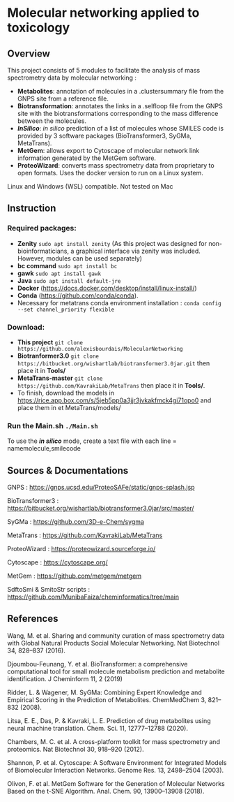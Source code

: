 # Molecular networking applied to toxicology

## Overview

This project consists of 5 modules to facilitate the analysis of mass spectrometry data by molecular networking :
- **Metabolites**: annotation of molecules in a .clustersummary file from the GNPS site from a reference file.
- **Biotransformation**: annotates the links in a .selfloop file from the GNPS site with the biotransformations corresponding to the mass difference between the molecules.
- ***InSilico***: *in silico* prediction of a list of molecules whose SMILES code is provided by 3 software packages (BioTransformer3, SyGMa, MetaTrans).
- **MetGem**: allows export to Cytoscape of molecular network link information generated by the MetGem software.
- **ProteoWizard**: converts mass spectrometry data from proprietary to open formats. Uses the docker version to run on a Linux system.

Linux and Windows (WSL) compatible. Not tested on Mac

## Instruction

### Required packages:
- **Zenity** `sudo apt install zenity` (As this project was designed for non-bioinformaticians, a graphical interface via zenity was included. However, modules can be used separately)
- **bc command** `sudo apt install bc`
- **gawk** `sudo apt install gawk`
- **Java** `sudo apt install default-jre`
- **Docker** (https://docs.docker.com/desktop/install/linux-install/)
- **Conda** (https://github.com/conda/conda).
- Necessary for metatrans conda environment installation : `conda config --set channel_priority flexible`

### Download: 
- **This project** `git clone https://github.com/alexisbourdais/MolecularNetworking`
- **Biotranformer3.0** `git clone https://bitbucket.org/wishartlab/biotransformer3.0jar.git` then place it in **Tools/**
- **MetaTrans-master** `git clone https://github.com/KavrakiLab/MetaTrans` then place it in **Tools/**.
- To finish, download the models in https://rice.app.box.com/s/5jeb5pp0a3jjr3jvkakfmck4gi71opo0 and place them in et MetaTrans/models/

### Run the **Main.sh** `./Main.sh`

To use the ***in silico*** mode, create a text file with each line = namemolecule,smilecode

## Sources & Documentations

GNPS : https://gnps.ucsd.edu/ProteoSAFe/static/gnps-splash.jsp

BioTransformer3 : https://bitbucket.org/wishartlab/biotransformer3.0jar/src/master/

SyGMa : https://github.com/3D-e-Chem/sygma

MetaTrans : https://github.com/KavrakiLab/MetaTrans

ProteoWizard : https://proteowizard.sourceforge.io/

Cytoscape : https://cytoscape.org/

MetGem : https://github.com/metgem/metgem

SdftoSmi & SmitoStr scripts : https://github.com/MunibaFaiza/cheminformatics/tree/main

## References

Wang, M. et al. Sharing and community curation of mass spectrometry data with Global Natural Products Social Molecular Networking. Nat Biotechnol 34, 828–837 (2016).

Djoumbou-Feunang, Y. et al. BioTransformer: a comprehensive computational tool for small molecule metabolism prediction and metabolite identification. J Cheminform 11, 2 (2019)

Ridder, L. & Wagener, M. SyGMa: Combining Expert Knowledge and Empirical Scoring in the Prediction of Metabolites. ChemMedChem 3, 821–832 (2008).

Litsa, E. E., Das, P. & Kavraki, L. E. Prediction of drug metabolites using neural machine translation. Chem. Sci. 11, 12777–12788 (2020).

Chambers, M. C. et al. A cross-platform toolkit for mass spectrometry and proteomics. Nat Biotechnol 30, 918–920 (2012).

Shannon, P. et al. Cytoscape: A Software Environment for Integrated Models of Biomolecular Interaction Networks. Genome Res. 13, 2498–2504 (2003).

Olivon, F. et al. MetGem Software for the Generation of Molecular Networks Based on the t-SNE Algorithm. Anal. Chem. 90, 13900–13908 (2018).
